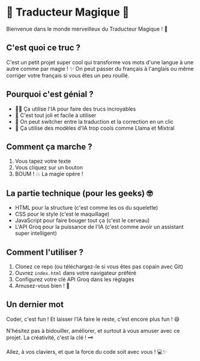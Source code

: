 # 🎉 Traducteur Magique 🌈

Bienvenue dans le monde merveilleux du Traducteur Magique ! 🚀

## C'est quoi ce truc ?

C'est un petit projet super cool qui transforme vos mots d'une langue à une autre comme par magie ! ✨ On peut passer du français à l'anglais ou même corriger votre français si vous êtes un peu rouillé.

## Pourquoi c'est génial ?

- 🧙‍♂️ Ça utilise l'IA pour faire des trucs incroyables
- 🎨 C'est tout joli et facile à utiliser
- 🔄 On peut switcher entre la traduction et la correction en un clic
- 🧠 Ça utilise des modèles d'IA trop cools comme Llama et Mixtral

## Comment ça marche ?

1. Vous tapez votre texte
2. Vous cliquez sur un bouton
3. BOUM ! 💥 La magie opère !

## La partie technique (pour les geeks) 🤓

- HTML pour la structure (c'est comme les os du squelette)
- CSS pour le style (c'est le maquillage)
- JavaScript pour faire bouger tout ça (c'est le cerveau)
- L'API Groq pour la puissance de l'IA (c'est comme avoir un assistant super intelligent)

## Comment l'utiliser ?

1. Clonez ce repo (ou téléchargez-le si vous êtes pas copain avec Git)
2. Ouvrez `index.html` dans votre navigateur préféré
3. Configurez votre clé API Groq dans les réglages
4. Amusez-vous bien ! 🎈

## Un dernier mot

Coder, c'est fun ! Et laisser l'IA faire le reste, c'est encore plus fun ! 😄

N'hésitez pas à bidouiller, améliorer, et surtout à vous amuser avec ce projet. La créativité, c'est la clé ! 🗝️

Allez, à vos claviers, et que la force du code soit avec vous ! 💻✨